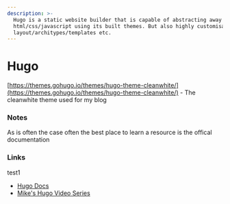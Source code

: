 ```yaml
---
description: >-
  Hugo is a static website builder that is capable of abstracting away the
  html/css/javascript using its built themes. But also highly customisable with
  layout/architypes/templates etc.
---
```


# Hugo

[https://themes.gohugo.io/themes/hugo-theme-cleanwhite/](https://themes.gohugo.io/themes/hugo-theme-cleanwhite/) - The cleanwhite theme used for my blog

### Notes

As is often the case often the best place to learn a resource is the offical documentation 

### Links

test1

* [Hugo Docs](https://gohugo.io/documentation/)
* [Mike's Hugo Video Series](https://www.youtube.com/watch?v=bcme8AzVh6o&list=PLLAZ4kZ9dFpOnyRlyS-liKL5ReHDcj4G3&index=8&ab_channel=MikeDane)





